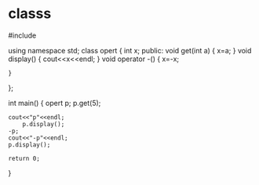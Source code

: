# classs
#include <iostream>

using namespace std;
class opert
{
    int x;
public:
    void get(int a)
    {
        x=a;
    }
    void display()
    {
        cout<<x<<endl;
    }
    void operator -()
    {
        x=-x;

    }
};

int main()
{
    opert p;
    p.get(5);

    cout<<"p"<<endl;
        p.display();
    -p;
    cout<<"-p"<<endl;
    p.display();

    return 0;
}
